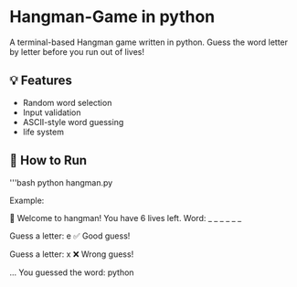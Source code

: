 # Hangman-Game in python
A terminal-based Hangman game written in python. Guess the word letter by letter before you run out of lives!

## 💡 Features
- Random word selection
- Input validation
- ASCII-style word guessing
- life system

## 🚀 How to Run

'''bash
python hangman.py


Example: 

🏹 Welcome to hangman!
You have 6 lives left.
Word: _ _ _ _ _ _

Guess a letter: e
✅ Good guess!

Guess a letter: x
❌ Wrong guess!

...
You guessed the word: python
